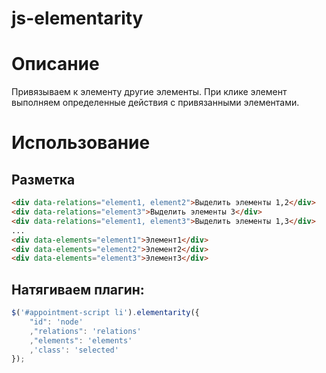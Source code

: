 js-elementarity
===============

# Описание

Привязываем к элементу другие элементы.
При клике элемент выполняем определенные действия с привязанными элементами.

# Использование

## Разметка

```html
<div data-relations="element1, element2">Выделить элементы 1,2</div>
<div data-relations="element3">Выделить элементы 3</div>
<div data-relations="element1, element3">Выделить элементы 1,3</div>
...
<div data-elements="element1">Элемент1</div>
<div data-elements="element2">Элемент2</div>
<div data-elements="element3">Элемент3</div>
```

## Натягиваем плагин:

```javascript
$('#appointment-script li').elementarity({
	"id": 'node'
	,"relations": 'relations'
	,"elements": 'elements'
	,'class': 'selected'
});
```
